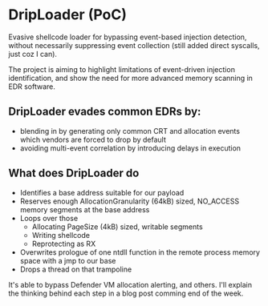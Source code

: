 # DripLoader (PoC)
Evasive shellcode loader for bypassing event-based injection detection, without necessarily suppressing event collection (still added direct syscalls, just coz I can).

The project is aiming to highlight limitations of event-driven injection identification, and show the need for more advanced memory scanning in EDR software.

## DripLoader evades common EDRs by:
- blending in by generating only common CRT and allocation events which vendors are forced to drop by default
- avoiding multi-event correlation by introducing delays in execution

## What does DripLoader do
- Identifies a base address suitable for our payload
- Reserves enough AllocationGranularity (64kB) sized, NO_ACCESS memory segments at the base address
- Loops over those
    - Allocating PageSize (4kB) sized, writable segments
    - Writing shellcode
    - Reprotecting as RX
- Overwrites prologue of one ntdll function in the remote process memory space with a jmp to our base
- Drops a thread on that trampoline 

It's able to bypass Defender VM allocation alerting, and others. I'll explain the thinking behind each step in a blog post comming end of the week.

